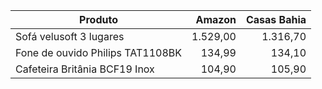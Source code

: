 | Produto | Amazon | Casas Bahia |
|--|---:|---:|
| Sofá velusoft 3 lugares | 1.529,00 | 1.316,70 |
| Fone de ouvido Philips TAT1108BK | 134,99 | 134,10 |
| Cafeteira Britânia BCF19 Inox | 104,90 | 105,90 |